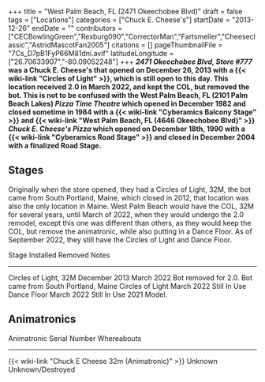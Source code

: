 +++
title = "West Palm Beach, FL (2471 Okeechobee Blvd)"
draft = false
tags = ["Locations"]
categories = ["Chuck E. Cheese's"]
startDate = "2013-12-26"
endDate = ""
contributors = ["CECBowlingGreen","Rexburg090","CorrectorMan","Fartsmeller","Cheeseclassic","AstridMascotFan2005"]
citations = []
pageThumbnailFile = "7Cs_D7pB1FyP66M81dni.avif"
latitudeLongitude = ["26.70633907","-80.09052248"]
+++
***2471 Okeechobee Blvd, Store #777* was a Chuck E. Cheese's that opened on December 26, 2013 with a {{< wiki-link "Circles of Light" >}}, which is still open to this day.
This location received 2.0 in March 2022, and kept the COL, but removed the bot.
This is not to be confused with the West Palm Beach, FL (2101 Palm Beach Lakes) *Pizza Time Theatre* which opened in December 1982 and closed sometime in 1984 with a {{< wiki-link "Cyberamics Balcony Stage" >}} and {{< wiki-link "West Palm Beach, FL (4646 Okeechobee Blvd)" >}} *Chuck E. Cheese's Pizza* which opened on December 18th, 1990 with a {{< wiki-link "Cyberamics Road Stage" >}} and closed in December 2004 with a finalized Road Stage.**

## Stages

Originally when the store opened, they had a Circles of Light, 32M, the bot came from South Portland, Maine, which closed in 2012, that location was also the only location in Maine. West Palm Beach would have the COL, 32M for several years, until March of 2022, when they would undergo the 2.0 remodel, except this one was different than others, as they would keep the COL, but remove the animatronic, while also putting in a Dance Floor. As of September 2022, they still have the Circles of Light and Dance Floor.

  Stage                   Installed       Removed        Notes
  ----------------------- --------------- -------------- ----------------------------------------------------------
  Circles of Light, 32M   December 2013   March 2022     Bot removed for 2.0. Bot came from South Portland, Maine
  Circles of Light        March 2022      Still In Use   
  Dance Floor             March 2022      Still In Use   2021 Model.

## Animatronics

  Animatronic                                                Serial Number   Whereabouts
  ---------------------------------------------------------- --------------- -------------------
  {{< wiki-link "Chuck E Cheese 32m (Animatronic)" >}}   Unknown         Unknown/Destroyed
